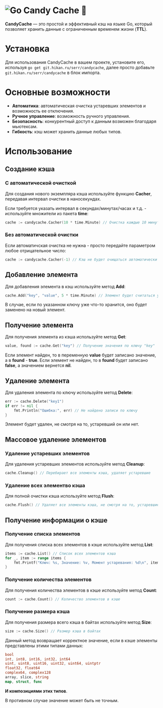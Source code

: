 # ![Go](https://img.shields.io/badge/go-%2300ADD8.svg?style=for-the-badge&logo=go&logoColor=white) Candy Cache :candy:

**CandyCache** — это простой и эффективный кэш на языке Go, который позволяет хранить данные с ограниченным временем жизни (**TTL**). 

# Установка

Для использования CandyCache в вашем проекте, установите его, используя ```go get git.hikan.ru/serr/candycache```, далее просто добавьте ```git.hikan.ru/serr/candycache``` в блок импорта.

# Основные возможности

- **Автоматика**: автоматическая очистка устаревших элементов и возможность ее отключения.
- **Ручное управление**: возможность ручного управления.
- **Безопасность**: конкурентный доступ к данным возможен благодаря мьютексам.
- **Гибкость**: кэш может хранить данные любых типов.

# Использование

## Создание кэша

### С автоматической очисткой

Для создания нового экземпляра кэша используйте функцию **Cacher**, передавая интервал очистки в наносекундах.

Если требуется указать интервал в секундах/минутах/часах и т.д. - используйте множители из пакета **time**:
```go
cache := candycache.Cacher(10 * time.Minute) // Очистка каждые 10 минут
```

### Без автоматической очистки

Если автоматичская очистка не нужна - просто передайте параметром любое отрицательное число:

```go
cache := candycache.Cacher(-1) // Кэш не будет очищаться автоматически
```

## Добавление элемента

Для добавления элемента в кэш используйте метод **Add**:
```go
cache.Add("key", "value", 5 * time.Minute) // Элемент будет считаться устаревшим через 5 минут
```
В случае, если по указанном ключу уже что-то хранится, оно будет заменено на новый элемент.

## Получение элемента

Для получения элемента из кэша используйте метод **Get**:

```go
value, found := cache.Get("key") // Получение значения по ключу "key"
```
Если элемент найден, то в переменную **value** будет записано значение, а в **found** - **true**. Если элемент не найден, то в **found** будет записано **false**, а значением вернется **nil**.

## Удаление элемента

Для удаления элемента по ключу используйте метод **Delete**:

```go
err := cache.Delete("key1")
if err != nil {
    fmt.Println("Ошибка:", err) // Не найдено записи по ключу
}
```

Элемент будет удален, не смотря на то, устаревший он или нет.

## Массовое удаление элементов

### Удаление устаревших элементов

Для удаления устаревших элементов используйте метод **Cleanup**:

```go
cache.Cleanup() // Перебирает все элементы кэша, удаляет устаревшие
```

### Удаление всех элементво кэша

Для полной очистки кэша используйте метод **Flush**:

```go
cache.Flush() // Удаляет все элементы кэша, не смотря на то, устаревшие они или нет
```

## Получение информации о кэше

### Получение списка элементов

Для получения списка всех элементов в кэше используйте метод **List**:

```go
items := cache.List() // Список всех элементов кэша
for _, item := range items {
    fmt.Printf("Ключ: %s, Значение: %v, Момент устаревания: %d\n", item.Key, item.Item.Data(), item.Item.DestroyTimestamp())
}
```

### Получение количества элементов

Для получения количества элементов в кэше используйте метод **Count**:

```go
count := cache.Count() // Количество элементов в кэше
```

### Получение размера кэша

Для получения размера всего кэша в байтах используйте метод **Size**:

```go
size := cache.Size() // Размер кэша в байтах
```

Данный метод возвращает корректное значение, если в кэше элементы представлены этими типами данных:

```go
bool
int, int8, int16, int32, int64
uint, uint8, uint16, uint32, uint64, uintptr
float32, float64
complex64, complex128
array, slice, string
map, struct, func
```

**И композициями этих типов**.

В противном случае значение может быть не точным.